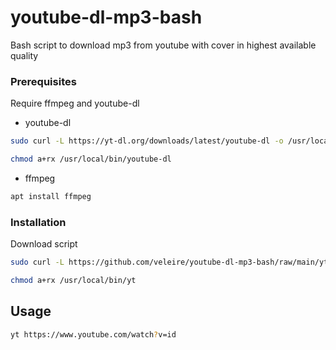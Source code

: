 # youtube-dl-mp3-bash
Bash script to download mp3 from youtube with cover in highest available quality



### Prerequisites

Require ffmpeg and youtube-dl

* youtube-dl
```sh
sudo curl -L https://yt-dl.org/downloads/latest/youtube-dl -o /usr/local/bin/youtube-dl
```
  
```sh
chmod a+rx /usr/local/bin/youtube-dl
```
  
* ffmpeg

```sh
apt install ffmpeg
```

### Installation

Download script
   ```sh
sudo curl -L https://github.com/veleire/youtube-dl-mp3-bash/raw/main/yt -o /usr/local/bin/yt
   ```

   ```sh
chmod a+rx /usr/local/bin/yt
   ```
## Usage

 ```sh
yt https://www.youtube.com/watch?v=id
```
	 

